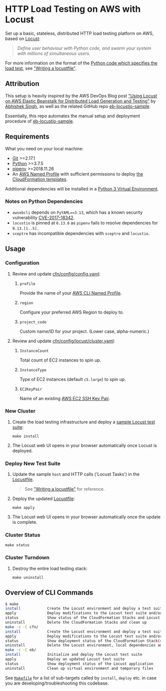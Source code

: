 # HTTP Load Testing on AWS with Locust

Set up a basic, stateless, distributed HTTP load testing platform on AWS, based on [Locust](http://locust.io/):

> _Define user behaviour with Python code, and swarm your system with millions of simultaneous users._

For more information on the format of the [Python code which specifies the load test](eb/locustfile.py), see ["Writing a locustfile"](http://docs.locust.io/en/latest/writing-a-locustfile.html).

## Attribution

This setup is heavily inspired by the AWS DevOps Blog post ["Using Locust on AWS Elastic Beanstalk for Distributed Load Generation and Testing"](https://aws.amazon.com/blogs/devops/using-locust-on-aws-elastic-beanstalk-for-distributed-load-generation-and-testing/) by [Abhishek Singh](https://github.com/abhiksingh), as well as the related GitHub repo [eb-locustio-sample](https://www.github.com/awslabs/eb-locustio-sample).

Essentially, this repo automates the manual setup and deployment procedure of [eb-locustio-sample](https://www.github.com/awslabs/eb-locustio-sample).

## Requirements

What you need on your local machine:

* [Git](https://git-scm.com/) >=2.17.1
* [Python](https://www.python.org/) >=3.7.5
* [pipenv](https://github.com/pypa/pipenv) >=2018.11.26
* An [AWS Named Profile](https://docs.aws.amazon.com/cli/latest/userguide/cli-configure-profiles.html) with sufficient permissions to deploy [the CloudFormation templates](cfn/templates).

Additional dependencies will be installed in a [Python 3 Virtual Environment](https://docs.python.org/3/tutorial/venv.html).

### Notes on Python Dependencies

* `awsebcli` depends on `PyYAML==3.13`, which has a known security vulnerability [CVE-2017-18342](https://nvd.nist.gov/vuln/detail/CVE-2017-18342).
* `locustio` is pinned at `0.13.0` as `pipenv` fails to resolve dependencies for `0.13.[1..5]`.
* `sceptre` has incompatible dependencies with `sceptre` and `locustio`.

## Usage

### Configuration

1. Review and update [cfn/config/config.yaml](cfn/config/config.yaml):

    1. `profile`

        Provide the name of your [AWS CLI Named Profile](https://docs.aws.amazon.com/cli/latest/userguide/cli-configure-profiles.html).

    2. `region`

        Configure your preferred AWS Region to deploy to.

    3. `project_code`

        Custom name/ID for your project. (Lower case, alpha-numeric.)

2. Review and update [cfn/config/locust/cluster.yaml](cfn/config/locust/cluster.yaml):

    1. `InstanceCount`

        Total count of EC2 instances to spin up.

    2. `InstanceType`

        Type of EC2 instances (default `c5.large`) to spin up.

    3. `EC2KeyPair`

        Name of an existing [AWS EC2 SSH Key Pair](https://docs.aws.amazon.com/AWSEC2/latest/UserGuide/ec2-key-pairs.html).

### New Cluster

1. Create the load testing infrastructure and deploy a [sample Locust test suite](eb/locustfile.py):

    ```
    make install
    ```

2. The Locust web UI opens in your browser automatically once Locust is deployed.

### Deploy New Test Suite

1. Update the sample `host` and HTTP calls ('Locust Tasks') in the [Locustfile](eb/locustfile.py).

    > See ["Writing a locustfile"](http://docs.locust.io/en/latest/writing-a-locustfile.html) for reference.

2. Deploy the updated [Locustfile](eb/locustfile.py):

    ```
    make apply
    ```

3. The Locust web UI opens in your browser automatically once the update is complete.

### Cluster Status

    make status

### Cluster Turndown

1. Destroy the entire load testing stack:

    ```
    make uninstall
    ```

## Overview of CLI Commands

```bash
$ make
install            Create the Locust environment and deploy a test suite for blazedemo.com
apply              Deploy modifications to the Locust test suite and/or CloudFormation templates
status             Show status of the CloudFormation Stacks and Locust deployment
uninstall          Delete the CloudFormation Stacks and clean up
make -s -C cfn/
install            Create the Locust environment and deploy a test suite for blazedemo.com
apply              Deploy modifications to the Locust test suite and/or CloudFormation templates
status             Show deployment status of the CloudFormation Stack(s)
uninstall          Delete the Locust environment, local dependencies and temporary files
make -s -C eb/
install            Initialize and deploy the Locust test suite
apply              Deploy an updated Locust test suite
status             Show deployment status of the Locust application
uninstall          Clean up virtual environment and temporary files
```

See [`Makefile`](Makefile) for a list of sub-targets called by `install`, `deploy` etc. in case you are developing/troubleshooting this codebase.
